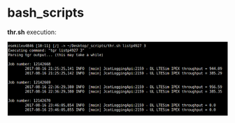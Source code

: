 # bash_scripts

**thr.sh** execution:

![thr_exec](https://github.com/Piotr-Kwiatkowski/bash_scripts/blob/master/res/thr_exec.PNG)
